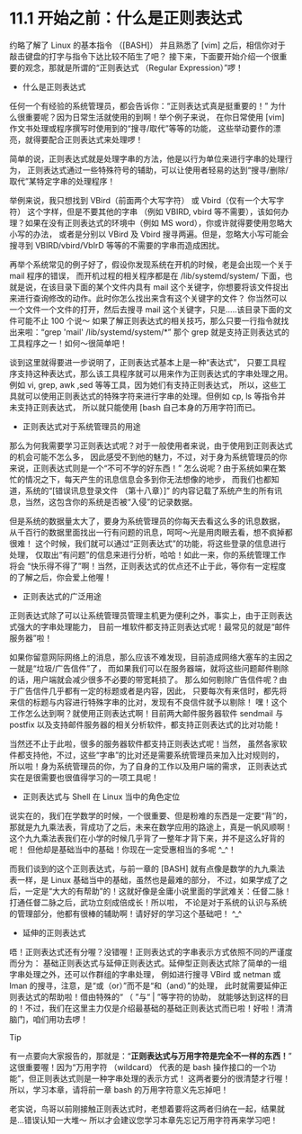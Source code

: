 # 11.1 开始之前：什么是正则表达式

约略了解了 Linux 的基本指令 （[BASH]） 并且熟悉了 [vim] 之后，相信你对于敲击键盘的打字与指令下达比较不陌生了吧？ 接下来，下面要开始介绍一个很重要的观念，那就是所谓的“正则表达式 （Regular Expression）”啰！

-   什么是正则表达式

任何一个有经验的系统管理员，都会告诉你：“正则表达式真是挺重要的！” 为什么很重要呢？因为日常生活就使用的到啊！举个例子来说， 在你日常使用 [vim] 作文书处理或程序撰写时使用到的“搜寻/取代”等等的功能， 这些举动要作的漂亮，就得要配合正则表达式来处理啰！

简单的说，正则表达式就是处理字串的方法，他是以行为单位来进行字串的处理行为， 正则表达式通过一些特殊符号的辅助，可以让使用者轻易的达到“搜寻/删除/取代”某特定字串的处理程序！

举例来说，我只想找到 VBird（前面两个大写字符） 或 Vbird（仅有一个大写字符） 这个字样，但是不要其他的字串 （例如 VBIRD, vbird 等不需要），该如何办理？如果在没有正则表达式的环境中（例如 MS word），你或许就得要使用忽略大小写的办法， 或者是分别以 VBird 及 Vbird 搜寻两遍。但是，忽略大小写可能会搜寻到 VBIRD/vbird/VbIrD 等等的不需要的字串而造成困扰。

再举个系统常见的例子好了，假设你发现系统在开机的时候，老是会出现一个关于 mail 程序的错误， 而开机过程的相关程序都是在 /lib/systemd/system/ 下面，也就是说，在该目录下面的某个文件内具有 mail 这个关键字，你想要将该文件捉出来进行查询修改的动作。此时你怎么找出来含有这个关键字的文件？ 你当然可以一个文件一个文件的打开，然后去搜寻 mail 这个关键字，只是.....该目录下面的文件可能不止 100 个说～ 如果了解正则表达式的相关技巧，那么只要一行指令就找出来啦：“grep 'mail' /lib/systemd/system/\*” 那个 grep 就是支持正则表达式的工具程序之一！如何～很简单吧！

谈到这里就得要进一步说明了，正则表达式基本上是一种“表达式”， 只要工具程序支持这种表达式，那么该工具程序就可以用来作为正则表达式的字串处理之用。 例如 vi, grep, awk ,sed 等等工具，因为她们有支持正则表达式， 所以，这些工具就可以使用正则表达式的特殊字符来进行字串的处理。但例如 cp, ls 等指令并未支持正则表达式， 所以就只能使用 [bash 自己本身的万用字符]而已。

-   正则表达式对于系统管理员的用途

那么为何我需要学习正则表达式呢？对于一般使用者来说，由于使用到正则表达式的机会可能不怎么多， 因此感受不到他的魅力，不过，对于身为系统管理员的你来说，正则表达式则是一个“不可不学的好东西！” 怎么说呢？由于系统如果在繁忙的情况之下，每天产生的讯息信息会多到你无法想像的地步， 而我们也都知道，系统的“[错误讯息登录文件 （第十八章）]” 的内容记载了系统产生的所有讯息，当然，这包含你的系统是否被“入侵”的记录数据。

但是系统的数据量太大了，要身为系统管理员的你每天去看这么多的讯息数据， 从千百行的数据里面找出一行有问题的讯息，呵呵～光是用肉眼去看，想不疯掉都很难！ 这个时候，我们就可以通过“正则表达式”的功能，将这些登录的信息进行处理， 仅取出“有问题”的信息来进行分析，哈哈！如此一来，你的系统管理工作将会 “快乐得不得了”啊！当然，正则表达式的优点还不止于此，等你有一定程度的了解之后，你会爱上他喔！

-   正则表达式的广泛用途

正则表达式除了可以让系统管理员管理主机更为便利之外，事实上，由于正则表达式强大的字串处理能力， 目前一堆软件都支持正则表达式呢！最常见的就是“邮件服务器”啦！

如果你留意网际网络上的消息，那么应该不难发现，目前造成网络大塞车的主因之一就是“垃圾/广告信件”了， 而如果我们可以在服务器端，就将这些问题邮件剔除的话，用户端就会减少很多不必要的带宽耗损了。 那么如何剔除广告信件呢？由于广告信件几乎都有一定的标题或者是内容，因此， 只要每次有来信时，都先将来信的标题与内容进行特殊字串的比对，发现有不良信件就予以剔除！ 嘿！这个工作怎么达到啊？就使用正则表达式啊！目前两大邮件服务器软件 sendmail 与 postfix 以及支持邮件服务器的相关分析软件，都支持正则表达式的比对功能！

当然还不止于此啦，很多的服务器软件都支持正则表达式呢！当然， 虽然各家软件都支持他，不过，这些“字串”的比对还是需要系统管理员来加入比对规则的， 所以啦！身为系统管理员的你，为了自身的工作以及用户端的需求， 正则表达式实在是很需要也很值得学习的一项工具呢！

-   正则表达式与 Shell 在 Linux 当中的角色定位

说实在的，我们在学数学的时候，一个很重要、但是粉难的东西是一定要“背”的， 那就是九九乘法表，背成功了之后，未来在数学应用的路途上，真是一帆风顺啊！ 这个九九乘法表我们在小学的时候几乎背了一整年才背下来，并不是这么好背的呢！ 但他却是基础当中的基础！你现在一定受惠相当的多呢 ^\_^！

而我们谈到的这个正则表达式，与前一章的 [BASH] 就有点像是数学的九九乘法表一样，是 Linux 基础当中的基础，虽然也是最难的部分， 不过，如果学成了之后，一定是“大大的有帮助”的！这就好像是金庸小说里面的学武难关：任督二脉！ 打通任督二脉之后，武功立刻成倍成长！所以啦， 不论是对于系统的认识与系统的管理部分，他都有很棒的辅助啊！请好好的学习这个基础吧！ ^\_^

-   延伸的正则表达式

唔！正则表达式还有分喔？没错喔！正则表达式的字串表示方式依照不同的严谨度而分为： 基础正则表达式与延伸正则表达式。延伸型正则表达式除了简单的一组字串处理之外，还可以作群组的字串处理， 例如进行搜寻 VBird 或 netman 或 lman 的搜寻，注意，是“或（or）”而不是“和（and）”的处理， 此时就需要延伸正则表达式的帮助啦！借由特殊的“ （ ”与“ \| ”等字符的协助， 就能够达到这样的目的！不过，我们在这里主力仅是介绍最基础的基础正则表达式而已啦！好啦！清清脑门，咱们用功去啰！



> [!TIP]
> 有一点要向大家报告的，那就是：“**正则表达式与万用字符是完全不一样的东西！**” 这很重要喔！因为“万用字符 （wildcard） 代表的是 bash 操作接口的一个功能”，但正则表达式则是一种字串处理的表示方式！ 这两者要分的很清楚才行喔！所以，学习本章，请将前一章 bash 的万用字符意义先忘掉吧！

老实说，鸟哥以前刚接触正则表达式时，老想着要将这两者归纳在一起，结果就是...错误认知一大堆～ 所以才会建议您学习本章先忘记万用字符再来学习吧！